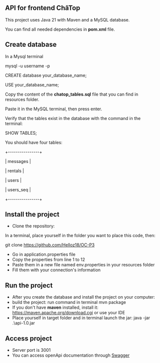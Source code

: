 API for frontend ChâTop
---
This project uses Java 21 with Maven and a MySQL database. 

You can find all needed dependencies in <strong>pom.xml</strong> file.


Create database
---

In a Mysql terminal

mysql -u username -p

CREATE database your_database_name;

USE your_database_name;


Copy the content of the <strong>chatop_tables.sql</strong> file that you can find in resources folder.



Paste it in the MySQL terminal, then press enter.

Verify that the tables exist in the database with the command in the terminal:

SHOW TABLES;


You should have four tables: 

+----------------+

| messages       |

| rentals        |

| users          |

| users_seq      |

+----------------+


Install the project
---
- Clone the repository:

In a terminal, place yourself in the folder you want to place this code, then:

git clone https://github.com/Helloz18/OC-P3

- Go in application.properties file
- Copy the properties from line 1 to 12
- Paste them in a new file named env.properties in your resources folder
- Fill them with your connection's information

Run the project
---
- After you create the database and install the project on your computer:
- build the project: run command in terminal mvn package
- If you don't have <strong>maven</strong> installed, install it: https://maven.apache.org/download.cgi or use your IDE
- Place yourself in target folder and in terminal launch the jar: java -jar .\api-1.0.jar


Access project
---

- Server port is 3001
- You can access openApi documentation through [Swagger](http://localhost:3001/swagger-ui/index.html#/)

